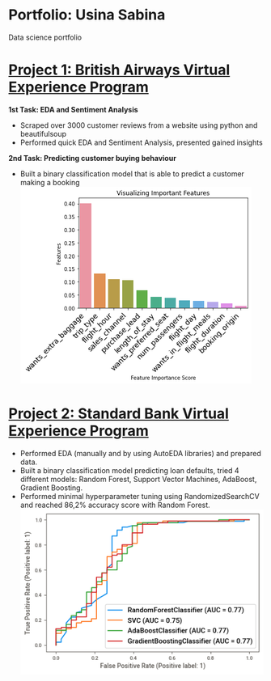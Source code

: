 # Portfolio: Usina Sabina
Data science portfolio

# [Project 1: British Airways Virtual Experience Program](https://github.com/UssinaSabina/British-Airways-Virtual-Experience-Program)
**1st Task: EDA and Sentiment Analysis**
* Scraped over 3000 customer reviews from a website using python and beautifulsoup
* Performed quick EDA and Sentiment Analysis, presented gained insights

**2nd Task: Predicting customer buying behaviour**
* Built a binary classification model that is able to predict a customer making a booking 
![](https://github.com/UssinaSabina/Portfolio_UsinaSabina/blob/main/images/important_features.png)

# [Project 2: Standard Bank Virtual Experience Program](https://github.com/UssinaSabina/StandardBank_virtual_experience_program)
* Performed EDA (manually and by using AutoEDA libraries) and prepared data.
* Built a binary classification model predicting loan defaults, tried 4 different models: Random Forest, Support Vector Machines, AdaBoost, Gradient Boosting.
* Performed minimal hyperparameter tuning using RandomizedSearchCV and reached 86,2% accuracy score with Random Forest.
![](https://github.com/UssinaSabina/Portfolio_UsinaSabina/blob/main/images/roc_curves.png)
